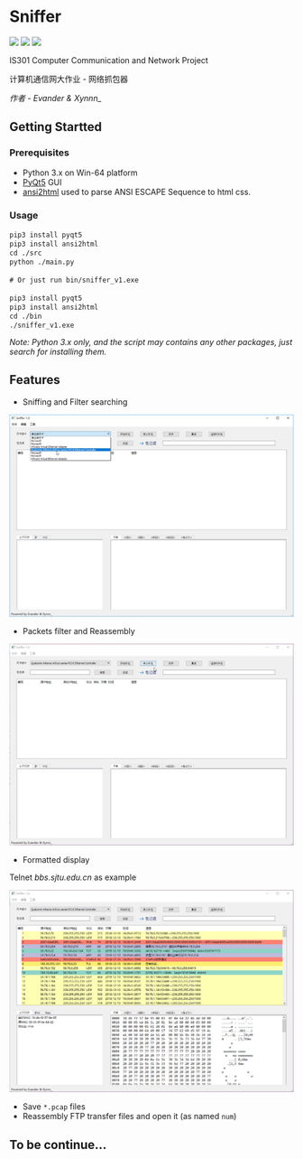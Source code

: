 # Sniffer
![](https://img.shields.io/pypi/pyversions/Django.svg) ![](https://img.shields.io/badge/platform-win--64-lightgrey.svg)
 ![](https://img.shields.io/apm/l/vim-mode.svg) 

IS301 Computer Communication and Network Project

计算机通信网大作业 - 网络抓包器

*作者 - Evander & Xynnn_*

## Getting Startted
### Prerequisites
- Python 3.x on Win-64 platform
- [PyQt5](https://riverbankcomputing.com/software/pyqt/download5) GUI
- [ansi2html](https://github.com/ralphbean/ansi2html) used to parse ANSI ESCAPE Sequence to html css.


### Usage
    pip3 install pyqt5
    pip3 install ansi2html
    cd ./src
    python ./main.py

    # Or just run bin/sniffer_v1.exe

    pip3 install pyqt5
    pip3 install ansi2html
    cd ./bin
    ./sniffer_v1.exe
  
*Note: Python 3.x only, and the script may contains any other packages, just search for installing them.*

## Features

- Sniffing and Filter searching

![demo1](https://raw.githubusercontent.com/HaoPeiwen/Sniffer/master/demo1.gif)

- Packets filter and Reassembly

![demo2](https://raw.githubusercontent.com/HaoPeiwen/Sniffer/master/demo2.gif)

- Formatted display
  
Telnet *bbs.sjtu.edu.cn* as example

![demo3](https://raw.githubusercontent.com/HaoPeiwen/Sniffer/master/demo3.gif)

- Save `*.pcap` files
- Reassembly FTP transfer files and open it (as named `num`)

## To be continue...
